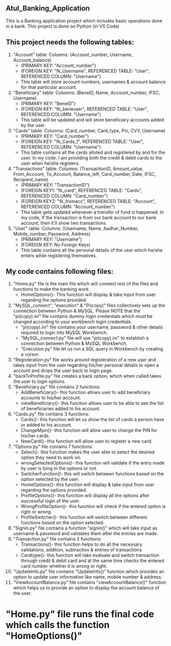 ## Atul_Banking_Application
This is a Banking application project which includes basic operations done in a bank. This project is done on Python (in VS Code)

## This project needs the following tables:
1. "Account" table: Columns: (Account_number, Username, Account_balance) 
    - (PRIMARY KEY: "Account_number")
    - (FOREIGN KEY: "fk_Username", REFERENCED TABLE: "User", REFERENCED COLUMN: "Username")
    - This table will store account numbers, usernames & account balance for that particular account.
2. "Beneficiary" table: Columns: (BeneID, Name, Account_number, IFSC, Username)
    - (PRIMARY KEY: "BeneID")
    - (FOREIGN KEY: "fk_beneuser", REFERENCED TABLE: "User", REFERENCED COLUMN: "Username")
    - This table will be updated and will store beneficiary accounts added by the user.
3. "Cards" table: Columns: (Card_number, Card_type, Pin, CVV, Username)
    - (PRIMARY KEY: "Card_number")
    - (FOREIGN KEY: "fk_Cards_1", REFERENCED TABLE: "User", REFERENCED COLUMN: "Username")
    - This table contains all the cards alloted and registered by and for the user. In my code, I am providing both the credit & debit cards to the user       when he/she registers.
4. "Transactions" table: Columns: (TransactionID, Amount_value, From_Account, To_Account, Balance_left, Card_number, Date, IFSC, Recipient_name)
    - (PRIMARY KEY: "TransactionID")
    - (FOREIGN KEY1: "fk_card", REFERENCED TABLE: "Cards", REFERENCED COLUMN: "Card_number")
    - (FOREIGN KEY2: "fk_fromacc", REFERENCED TABLE: "Account", REFERENCED COLUMN: "Account_number")
    - This table gets updated whenever a transfer of fund is happened. In my code, If the transaction is from our bank account to our bank account, then         it'll show two transactions.
5. "User" table: Columns: (Username, Name, Aadhar_Number, Mobile_number, Password, Address)
    - (PRIMARY KEY: "Username")
    - (FOREIGN KEY: No Foreign Keys)
    - This table contains all the personal details of the user which he/she enters while registering themselves. 
    
## My code contains following files:
1. "Home.py" file is the main file which will connect rest of the files and functions to make the banking work. 
    - HomeOptions()- This function will display & take input from user regarding the options provided.
2. "MySQL_connect", "execution" & "Pi(copy)" files collectively sets up the connection between Python & MySQL. Please NOTE that the "pi(copy).ini" file contains dummy login credentials which must be changed according to your workbench login credentials.
    - "pi(copy).ini" file contains your username, password & other details required to login into MySQL Workbench.
    - "MySQL_connect.py" file will use "pi(copy).ini" to establish a connection between Python & MySQL Workbench.
    - "Execution.py" file let us run a SQL query in Workbench by creating a cursor.
3. "Registeration.py" file works around registeration of a new user and takes input from the user regarding his/her personal details to open a account and drops the user back to login page.
4. "backToProfile.py" file creates a back option, which when called takes the user to login options.
5. "Beneficiary.py" file contains 2 functions: 
    - AddBeneficiary()- this function allows user to add beneficiary accounts to his/her account.
    - viewBeneficiary()- this function allows user to be able to see the list of beneficiaries added to his account.
6. "Cards.py" file contains 3 functions:
    - Cards()- this function will let us show the list of cards a person have or added to his account.
    - ChangeMpin()- this function will allow user to change the PIN for his/her cards.
    - NewCard()- this function will allow user to register a new card.
7. "Options.py" file contains 7 functions:
    - Select()- this function makes the user able to select the desired option they need to work on.
    - wrongSelectedOptions()- this function will validate if the entry made by user is lying in the options or not.
    - SwitcherFunction()- this will switch between functions based on the option selected by the user.
    - HomeOptions()- this function will display & take input from user regarding the options provided.
    - ProfileOptions()- this function will display all the options after successful login of the user.
    - WrongProfileOption()- this function will check if the entered option is right or wrong.
    - ProfileSwitcher()- this function will switch between different functions based on the option selected.
8. "Signin.py" file contains a function "signin()" which will take input as username & password and validates them after the entries are made.
9. "Transaction.py" file contains 2 functions:
    - Transactions()- this function helps to do all the necessary validations, addition, subtraction & entries of transactions.
    - Cardtype()- this function will take evaluate and switch transaction through credit & debit card and at the same time checks the entered card             number whether it is wrong or right.
10. "UpdateInfo.py" file contains "UpdateInfo()" function which provides an option to update user information like name, mobile number & address.
11. "ViewAccountBalance.py" file contains "viewAccountBalance()" function which helps us to provide an option to display the account balance of the user.

# "Home.py" file runs the final code which calls the function "HomeOptions()"
